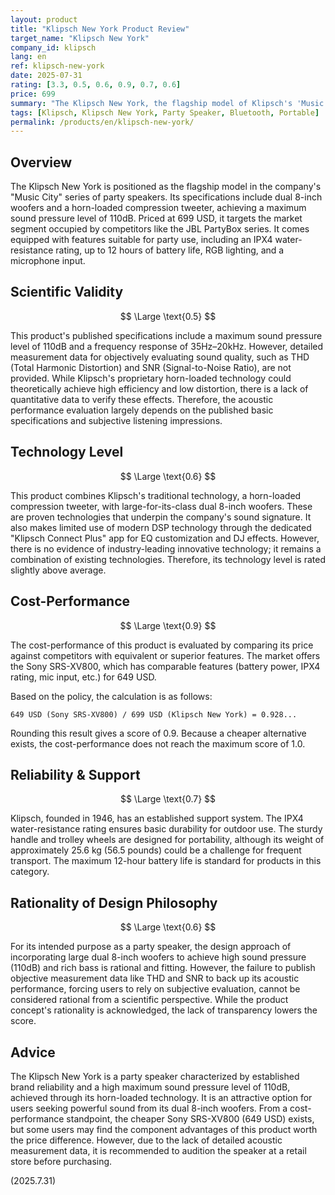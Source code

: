 ```yaml
---
layout: product
title: "Klipsch New York Product Review"
target_name: "Klipsch New York"
company_id: klipsch
lang: en
ref: klipsch-new-york
date: 2025-07-31
rating: [3.3, 0.5, 0.6, 0.9, 0.7, 0.6]
price: 699
summary: "The Klipsch New York, the flagship model of Klipsch's 'Music City' party speaker series. It features dual 8-inch woofers, delivers up to 110dB of output, and is priced at 699 USD."
tags: [Klipsch, Klipsch New York, Party Speaker, Bluetooth, Portable]
permalink: /products/en/klipsch-new-york/
---
```


## Overview

The Klipsch New York is positioned as the flagship model in the company's "Music City" series of party speakers. Its specifications include dual 8-inch woofers and a horn-loaded compression tweeter, achieving a maximum sound pressure level of 110dB. Priced at 699 USD, it targets the market segment occupied by competitors like the JBL PartyBox series. It comes equipped with features suitable for party use, including an IPX4 water-resistance rating, up to 12 hours of battery life, RGB lighting, and a microphone input.

## Scientific Validity

$$ \Large \text{0.5} $$

This product's published specifications include a maximum sound pressure level of 110dB and a frequency response of 35Hz–20kHz. However, detailed measurement data for objectively evaluating sound quality, such as THD (Total Harmonic Distortion) and SNR (Signal-to-Noise Ratio), are not provided. While Klipsch's proprietary horn-loaded technology could theoretically achieve high efficiency and low distortion, there is a lack of quantitative data to verify these effects. Therefore, the acoustic performance evaluation largely depends on the published basic specifications and subjective listening impressions.

## Technology Level

$$ \Large \text{0.6} $$

This product combines Klipsch's traditional technology, a horn-loaded compression tweeter, with large-for-its-class dual 8-inch woofers. These are proven technologies that underpin the company's sound signature. It also makes limited use of modern DSP technology through the dedicated "Klipsch Connect Plus" app for EQ customization and DJ effects. However, there is no evidence of industry-leading innovative technology; it remains a combination of existing technologies. Therefore, its technology level is rated slightly above average.

## Cost-Performance

$$ \Large \text{0.9} $$

The cost-performance of this product is evaluated by comparing its price against competitors with equivalent or superior features. The market offers the Sony SRS-XV800, which has comparable features (battery power, IPX4 rating, mic input, etc.) for 649 USD.

Based on the policy, the calculation is as follows:

`649 USD (Sony SRS-XV800) / 699 USD (Klipsch New York) = 0.928...`

Rounding this result gives a score of 0.9. Because a cheaper alternative exists, the cost-performance does not reach the maximum score of 1.0.

## Reliability & Support

$$ \Large \text{0.7} $$

Klipsch, founded in 1946, has an established support system. The IPX4 water-resistance rating ensures basic durability for outdoor use. The sturdy handle and trolley wheels are designed for portability, although its weight of approximately 25.6 kg (56.5 pounds) could be a challenge for frequent transport. The maximum 12-hour battery life is standard for products in this category.

## Rationality of Design Philosophy

$$ \Large \text{0.6} $$

For its intended purpose as a party speaker, the design approach of incorporating large dual 8-inch woofers to achieve high sound pressure (110dB) and rich bass is rational and fitting. However, the failure to publish objective measurement data like THD and SNR to back up its acoustic performance, forcing users to rely on subjective evaluation, cannot be considered rational from a scientific perspective. While the product concept's rationality is acknowledged, the lack of transparency lowers the score.

## Advice

The Klipsch New York is a party speaker characterized by established brand reliability and a high maximum sound pressure level of 110dB, achieved through its horn-loaded technology. It is an attractive option for users seeking powerful sound from its dual 8-inch woofers. From a cost-performance standpoint, the cheaper Sony SRS-XV800 (649 USD) exists, but some users may find the component advantages of this product worth the price difference. However, due to the lack of detailed acoustic measurement data, it is recommended to audition the speaker at a retail store before purchasing.

(2025.7.31)
